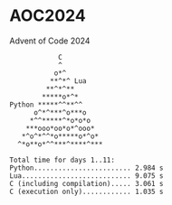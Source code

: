 # AOC2024
Advent of Code 2024
 
     
                C
                ^          
               o*^         
              **^*^ Lua       
             **^*^**       
            *****o*^*      
    Python *****^^**^^     
          o^*^***^o***o    
         *^^*****^*o*o*o   
        ***ooo*oo*o*^ooo*  
       *^o^*^^*o*****o*^o* 
      ^*o**o*^^***^****^***
 
    Total time for days 1..11:
    Python........................ 2.984 s
    Lua........................... 9.075 s
    C (including compilation)..... 3.061 s
    C (execution only)............ 1.035 s